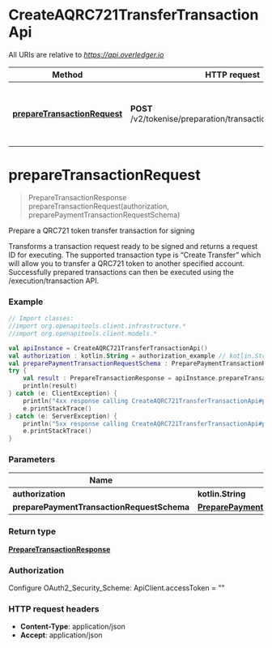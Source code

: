 # CreateAQRC721TransferTransactionApi

All URIs are relative to *https://api.overledger.io*

Method | HTTP request | Description
------------- | ------------- | -------------
[**prepareTransactionRequest**](CreateAQRC721TransferTransactionApi.md#prepareTransactionRequest) | **POST** /v2/tokenise/preparation/transaction/qrc721/transfer | Prepare a QRC721 token transfer transaction for signing


<a name="prepareTransactionRequest"></a>
# **prepareTransactionRequest**
> PrepareTransactionResponse prepareTransactionRequest(authorization, preparePaymentTransactionRequestSchema)

Prepare a QRC721 token transfer transaction for signing

Transforms a transaction request ready to be signed and returns a request ID for executing. The supported transaction type is “Create Transfer” which will allow you to transfer a QRC721 token to another specified account. Successfully prepared transactions can then be executed using the /execution/transaction API.

### Example
```kotlin
// Import classes:
//import org.openapitools.client.infrastructure.*
//import org.openapitools.client.models.*

val apiInstance = CreateAQRC721TransferTransactionApi()
val authorization : kotlin.String = authorization_example // kotlin.String | 
val preparePaymentTransactionRequestSchema : PreparePaymentTransactionRequestSchema = {"location":{"technology":"Substrate","network":"Polkadot Westend Testnet"},"type":"PAYMENT","urgency":"normal","requestDetails":{"destination":[{"destinationId":"5FLSigC9HGRKVhB9FiEo4Y3koPsNmBmLJbpXg2mp1hXcS59Y","payment":{"amount":"0.0000000001","unit":"WND"}}],"message":"OVL Transaction Message","overledgerSigningType":"overledger-javascript-library","origin":[{"originId":"5GrwvaEF5zXb26Fz9rcQpDWS57CtERHpNehXCPcNoHGKutQY"}]}} // PreparePaymentTransactionRequestSchema | 
try {
    val result : PrepareTransactionResponse = apiInstance.prepareTransactionRequest(authorization, preparePaymentTransactionRequestSchema)
    println(result)
} catch (e: ClientException) {
    println("4xx response calling CreateAQRC721TransferTransactionApi#prepareTransactionRequest")
    e.printStackTrace()
} catch (e: ServerException) {
    println("5xx response calling CreateAQRC721TransferTransactionApi#prepareTransactionRequest")
    e.printStackTrace()
}
```

### Parameters

Name | Type | Description  | Notes
------------- | ------------- | ------------- | -------------
 **authorization** | **kotlin.String**|  |
 **preparePaymentTransactionRequestSchema** | [**PreparePaymentTransactionRequestSchema**](PreparePaymentTransactionRequestSchema.md)|  |

### Return type

[**PrepareTransactionResponse**](PrepareTransactionResponse.md)

### Authorization


Configure OAuth2_Security_Scheme:
    ApiClient.accessToken = ""

### HTTP request headers

 - **Content-Type**: application/json
 - **Accept**: application/json

